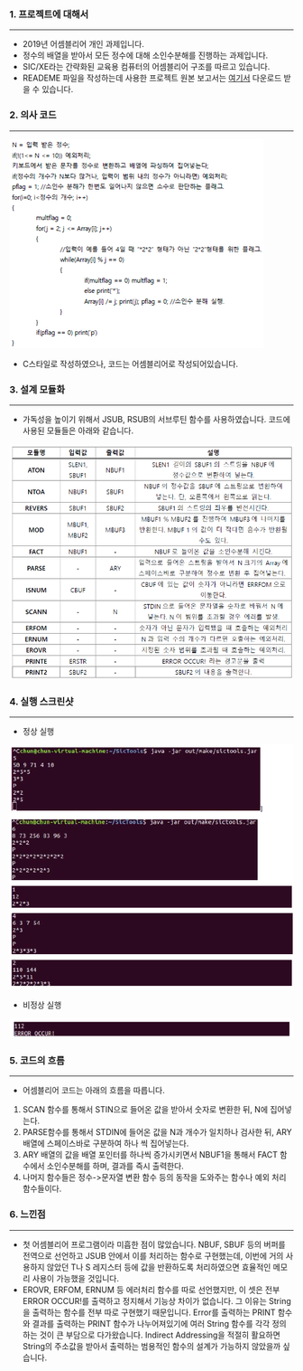 ### 1. 프로젝트에 대해서

---

- 2019년 어셈블리어 개인 과제입니다. 
- 정수의 배열을 받아서 모든 정수에 대해 소인수분해를 진행하는 과제입니다.
-  SIC/XE라는 간략화된 교육용 컴퓨터의 어셈블리어 구조를 따르고 있습니다.
- READEME 파일을 작성하는데 사용한 프로젝트 원본 보고서는 [여기서](https://github.com/chunyunseo/AssemblyAssignment/blob/8041bb611fc74380487f4f0b7874998fc272bf06/%EB%B3%B4%EA%B3%A0%EC%84%9C/A1-%EC%96%B4%EC%85%88%EB%B8%94%EB%A6%AC%EC%96%B4%20%EA%B0%9C%EC%9D%B8.pdf) 다운로드 받을 수 있습니다.

### 2. 의사 코드

---

![image-20210920223533699](https://raw.githubusercontent.com/ChunYS/ImageRepo2021/Image/img/image-20210920223533699.png)

- C스타일로 작성하였으나, 코드는 어셈블리어로 작성되어있습니다.

### 3. 설계 모듈화

---

- 가독성을 높이기 위해서 JSUB, RSUB의 서브루틴 함수를 사용하였습니다. 코드에 사용된 모듈들은 아래와 같습니다.

![image-20210920224502167](https://raw.githubusercontent.com/ChunYS/ImageRepo2021/Image/img/image-20210920224502167.png)

### 4. 실행 스크린샷

---

- 정상 실행

![image-20210920223806901](https://raw.githubusercontent.com/ChunYS/ImageRepo2021/Image/img/image-20210920223806901.png)

- 비정상 실행

![image-20210920223837009](https://raw.githubusercontent.com/ChunYS/ImageRepo2021/Image/img/image-20210920223837009.png)

### 5. 코드의 흐름

---

- 어셈블리어 코드는 아래의 흐름을 따릅니다.

1. SCAN 함수를 통해서 STIN으로 들어온 값을 받아서 숫자로 변환한 뒤, N에 집어넣는다.
2. PARSE함수를 통해서 STDIN에 들어온 값을 N과 개수가 일치하나 검사한 뒤, ARY 배열에 스페이스바로 구분하여 하나 씩 집어넣는다.
3. ARY 배열의 값을 배열 포인터를 하나씩 증가시키면서 NBUF1을 통해서 FACT 함수에서 소인수분해를 하며, 결과를 즉시 출력한다.
4. 나머지 함수들은 정수->문자열 변환 함수 등의 동작을 도와주는 함수나 예외 처리 함수들이다.

### 6. 느낀점

---

- 첫 어셈블리어 프로그램이라 미흡한 점이 많았습니다. NBUF, SBUF 등의 버퍼를 전역으로 선언하고 JSUB 안에서 이를 처리하는 함수로 구현했는데, 이번에 거의 사용하지 않았던 T나 S 레지스터 등에 값을 반환하도록 처리하였으면 효율적인 메모리 사용이 가능했을 것입니다.
- EROVR, ERFOM, ERNUM 등 에러처리 함수를 따로 선언했지만, 이 셋은 전부 ERROR OCCUR!를 출력하고 정지해서 기능상 차이가 없습니다. 그 이유는 String을 출력하는 함수를 전부 따로 구현했기 때문입니다. Error를 출력하는 PRINT 함수와 결과를 출력하는 PRINT 함수가 나누어져있기에 여러 String 함수를 각각 정의하는 것이 큰 부담으로 다가왔습니다. Indirect Addressing을 적절히 활요하면 String의 주소값을 받아서 출력하는 범용적인 함수의 설계가 가능하지 않았을까 싶습니다.